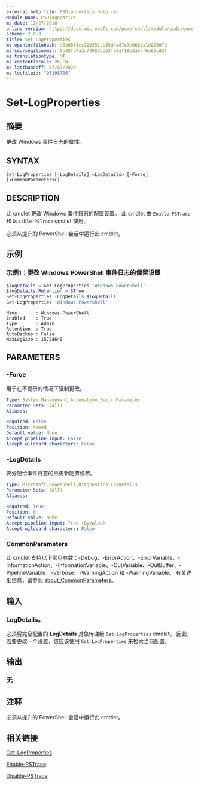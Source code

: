 ```yaml
---
external help file: PSDiagnostics-help.xml
Module Name: PSDiagnostics
ms.date: 11/27/2018
online version: https://docs.microsoft.com/powershell/module/psdiagnostics/set-logproperties?view=powershell-6&WT.mc_id=ps-gethelp
schema: 2.0.0
title: Set-LogProperties
ms.openlocfilehash: d6ad6f8cc299351cc85d4ed7e7b9682a1d90307b
ms.sourcegitcommit: 9b28fb9a3d72655bb63f62af18b3a5af6a05cd3f
ms.translationtype: MT
ms.contentlocale: zh-CN
ms.lasthandoff: 07/07/2020
ms.locfileid: "93198700"
---
```

# Set-LogProperties

## 摘要
更改 Windows 事件日志的属性。

## SYNTAX

```
Set-LogProperties [-LogDetails] <LogDetails> [-Force] [<CommonParameters>]
```

## DESCRIPTION

此 cmdlet 更改 Windows 事件日志的配置设置。 此 cmdlet 由 `Enable-PSTrace` 和 `Disable-PSTrace` cmdlet 使用。

必须从提升的 PowerShell 会话中运行此 cmdlet。

## 示例

### 示例1：更改 Windows PowerShell 事件日志的保留设置

```powershell
$logDetails = Get-LogProperties 'Windows PowerShell'
$logDetails.Retention = $True
Set-LogProperties -LogDetails $logDetails
Get-LogProperties 'Windows PowerShell'
```

```Output
Name       : Windows PowerShell
Enabled    : True
Type       : Admin
Retention  : True
AutoBackup : False
MaxLogSize : 15728640
```

## PARAMETERS

### -Force

用于在不提示的情况下强制更改。

```yaml
Type: System.Management.Automation.SwitchParameter
Parameter Sets: (All)
Aliases:

Required: False
Position: Named
Default value: None
Accept pipeline input: False
Accept wildcard characters: False
```

### -LogDetails

要分配给事件日志的已更新配置设置。

```yaml
Type: Microsoft.PowerShell.Diagnostics.LogDetails
Parameter Sets: (All)
Aliases:

Required: True
Position: 0
Default value: None
Accept pipeline input: True (ByValue)
Accept wildcard characters: False
```

### CommonParameters

此 cmdlet 支持以下常见参数：-Debug、-ErrorAction、-ErrorVariable、-InformationAction、-InformationVariable、-OutVariable、-OutBuffer、-PipelineVariable、-Verbose、-WarningAction 和 -WarningVariable。 有关详细信息，请参阅 [about_CommonParameters](https://go.microsoft.com/fwlink/?LinkID=113216)。

## 输入

### LogDetails。

必须将完全配置的 **LogDetails** 对象传递给 `Set-LogProperties` cmdlet。
因此，若要更改一个设置，您应该使用 `Get-LogProperties` 来检索当前配置。

## 输出

### 无

## 注释

必须从提升的 PowerShell 会话中运行此 cmdlet。

## 相关链接

[Get-LogProperties](Get-LogProperties.md)

[Enable-PSTrace](Enable-PSTrace.md)

[Disable-PSTrace](Disable-PSTrace.md)
